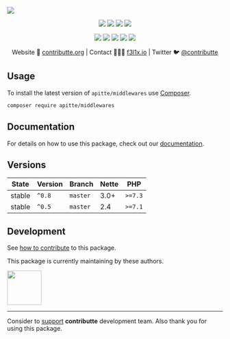 ![](https://heatbadger.now.sh/github/readme/contributte/apitte-middlewares/)

<p align=center>
    <a href="https://github.com/apitte/middlewares/actions"><img src="https://badgen.net/github/checks/apitte/middlewares"></a>
    <a href="https://coveralls.io/r/apitte/middlewares"><img src="https://badgen.net/coveralls/c/github/apitte/middlewares"></a>
    <a href="https://packagist.org/packages/apitte/middlewares"><img src="https://badgen.net/packagist/dm/apitte/middlewares"></a>
    <a href="https://packagist.org/packages/apitte/middlewares"><img src="https://badgen.net/packagist/v/apitte/middlewares"></a>
</p>
<p align=center>
    <a href="https://packagist.org/packages/apitte/middlewares"><img src="https://badgen.net/packagist/php/apitte/middlewares"></a>
    <a href="https://github.com/contributte/apitte-middlewares"><img src="https://badgen.net/github/license/contributte/apitte-middlewares"></a>
    <a href="https://bit.ly/ctteg"><img src="https://badgen.net/badge/support/gitter/cyan"></a>
    <a href="https://bit.ly/cttfo"><img src="https://badgen.net/badge/support/forum/yellow"></a>
    <a href="https://contributte.org/partners.html"><img src="https://badgen.net/badge/sponsor/donations/F96854"></a>
</p>

<p align=center>
    Website 🚀 <a href="https://contributte.org">contributte.org</a> | Contact 👨🏻‍💻 <a href="https://f3l1x.io">f3l1x.io</a> | Twitter 🐦 <a href="https://twitter.com/contributte">@contributte</a>
</p>

## Usage

To install the latest version of `apitte/middlewares` use [Composer](https://getcomposer.org).

```bash
composer require apitte/middlewares
```

## Documentation

For details on how to use this package, check out our [documentation](.docs).

## Versions

| State       | Version | Branch   | Nette | PHP     |
|-------------|---------|----------|-------|---------|
| stable      | `^0.8`  | `master` | 3.0+  | `>=7.3` |
| stable      | `^0.5`  | `master` | 2.4   | `>=7.1` |

## Development

See [how to contribute](https://contributte.org/contributing.html) to this package.

This package is currently maintaining by these authors.

<a href="https://github.com/f3l1x">
  <img width="80" height="80" src="https://avatars2.githubusercontent.com/u/538058?v=3&s=80">
</a>

-----

Consider to [support](https://contributte.org/partners.html) **contributte** development team.
Also thank you for using this package.
